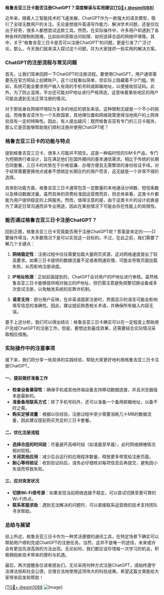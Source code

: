 **格鲁吉亚三日卡能否注册ChatGPT？深度解读与实用建议[[TG💪+ @esim1088](https://t.me/s/esim1088)]**

近年来，随着人工智能技术的飞速发展，ChatGPT作为一款强大的语言模型，吸引了全球无数用户的关注。无论是想提升英语写作能力、解决学术问题，还是仅仅出于好奇，很多人都想尝试这款工具。然而，在实际操作中，许多用户却遇到了各种各样的限制和困难，比如如何获取访问权限、如何选择合适的网络环境等。其中，关于“格鲁吉亚三日卡是否可以注册ChatGPT”的问题，更是引发了广泛讨论。那么，今天我们就来深入探讨这个问题，并为大家提供一些实用的解决方案。

### ChatGPT的注册流程与常见问题

首先，让我们简单回顾一下ChatGPT的注册流程。要使用ChatGPT，用户通常需要先在官方网站上创建账户。这个过程看似简单，但实际上隐藏着不少门槛。例如，系统可能会要求用户输入有效的手机号码或邮箱地址，以便接收验证码。此外，为了防止滥用，平台还可能对IP地址进行严格筛选，这意味着某些地区的用户可能会遇到无法正常注册的情况。

对于那些身处网络环境较为复杂的地区的朋友来说，这种限制无疑是一个不小的挑战。而格鲁吉亚作为一个东欧国家，其地理位置和网络政策使得当地用户的上网体验具有一定的特殊性。因此，有人提出疑问：既然格鲁吉亚有专门的三日卡服务，那么它是否能够帮助我们顺利注册并使用ChatGPT呢？

### 格鲁吉亚三日卡的功能与特点

提到格鲁吉亚三日卡，很多人可能并不陌生。这是一种临时性的SIM卡产品，专门为短期旅行者设计，旨在满足他们在国外期间的基本通信需求。相比于传统的长期合同套餐，三日卡的优势在于价格低廉、办理方便且无需繁琐的身份验证手续。对于经常需要更换地点或者不想绑定长期合约的用户而言，这无疑是一个非常不错的选择。

具体到功能方面，格鲁吉亚三日卡通常包含一定数量的本地通话分钟数、短信条数以及移动数据流量。虽然具体的资费标准因运营商而异，但总体来看，这类卡片都能为用户提供稳定的上网服务。然而，值得注意的是，由于这类卡片的设计初衷是为了满足日常沟通而非专业用途，因此在某些情况下可能会存在性能上的局限性。

### 能否通过格鲁吉亚三日卡注册ChatGPT？

回到正题，格鲁吉亚三日卡究竟能否用于注册ChatGPT呢？答案是肯定的——只要操作得当，大多数情况下是可以实现这一目标的。不过，在此之前，我们需要了解几个关键点：

1. **网络稳定性**：注册过程中往往需要加载大量网页资源，这对网络速度提出了较高要求。如果三日卡提供的数据流量不足或者网速较慢，可能会导致页面加载失败，从而影响注册进度。
   
2. **IP地址检测**：正如前面提到的，ChatGPT会对用户的IP地址进行审核。虽然格鲁吉亚三日卡能够提供相对独立的IP地址，但仍需注意避免频繁切换设备或多次尝试注册，以免触发系统的反欺诈机制。

3. **语言支持**：部分用户反映，在非英语国家注册时，界面显示的语言可能会影响填写信息的准确性。因此，建议提前熟悉相关术语，并确保所有输入内容无误。

基于上述分析，我们可以得出结论：格鲁吉亚三日卡确实可以在一定程度上帮助用户完成ChatGPT的注册工作。但是，要想达到最佳效果，还需要结合实际情况采取相应措施。

### 实际操作中的注意事项

接下来，我们将分享一些具体的实践经验，帮助大家更好地利用格鲁吉亚三日卡注册ChatGPT。

#### 一、提前做好准备工作
- **检查设备兼容性**：确保手机或其他终端设备支持移动数据连接，并且浏览器版本是最新的。
- **准备备用联系方式**：除了手机号码外，还可以准备一个备用邮箱地址，以备不时之需。
- **购买足够流量**：根据以往经验，注册过程中至少需要消耗几十MB的数据流量，因此建议提前购买充足的三日卡套餐。

#### 二、优化注册流程
- **选择合适的时间段**：尽量避开高峰时段（如凌晨至早晨），此时网络拥堵情况相对较轻。
- **关闭其他应用**：减少后台运行的应用程序数量，释放更多带宽给注册页面。
- **耐心等待验证**：收到验证码后，请务必仔细核对每项信息后再提交，避免因小失误而导致失败。

#### 三、应对突发状况
- **切换Wi-Fi信号源**：如果发现当前网络连接不稳定，可以尝试切换至更可靠的Wi-Fi热点。
- **联系客服求助**：遇到无法解决的问题时，可以直接联系运营商的技术支持团队寻求帮助。

### 总结与展望

综上所述，格鲁吉亚三日卡作为一种灵活便捷的通讯工具，在特定场景下确实可以帮助用户顺利完成ChatGPT的注册任务。当然，这并不是唯一的途径，未来或许会有更加先进高效的方法出现。无论如何，我们都应该珍惜每一次学习的机会，积极拥抱新技术带来的便利与机遇。

最后，再次提醒各位读者朋友们，无论采用何种方式注册ChatGPT，请始终遵守法律法规和社会公德，合理合法地使用这项伟大的科技成果。希望这篇文章能给大家带来启发和帮助！

[[TG💪+ @esim1088](https://t.me/s/esim1088) ![Image](https://i.postimg.cc/4NQfJmqS/Snipaste-2025-05-13-00-14-12.png)]